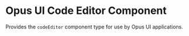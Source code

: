 # Opus UI Code Editor Component

Provides the `codeEditor` component type for use by Opus UI applications.